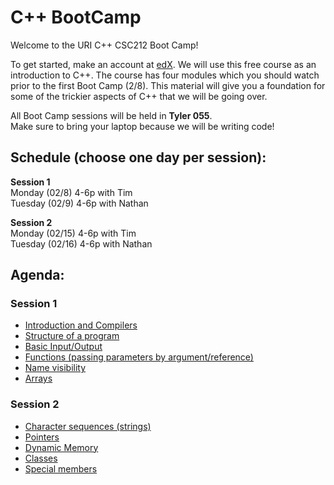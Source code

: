 # C++ BootCamp

Welcome to the URI C++ CSC212 Boot Camp!

To get started, make an account at [edX](https://www.edx.org/course/introduction-c-microsoft-dev210x-0).
We will use this free course as an introduction to C++. The course has four modules which you should
watch prior to the first Boot Camp (2/8).  This material will give you a foundation for some of the trickier
aspects of C++ that we will be going over.

All Boot Camp sessions will be held in **Tyler 055**.  
Make sure to bring your laptop because we will be writing code!

## Schedule (choose one day per session):

**Session 1**  
Monday (02/8) 4-6p with Tim  
Tuesday (02/9) 4-6p with Nathan  

**Session 2**  
Monday (02/15) 4-6p with Tim  
Tuesday (02/16) 4-6p with Nathan  

## Agenda:

### Session 1
- [Introduction and Compilers](http://www.cplusplus.com/doc/tutorial/introduction/)
- [Structure of a program](http://www.cplusplus.com/doc/tutorial/program_structure/)
- [Basic Input/Output](http://www.cplusplus.com/doc/tutorial/basic_io/)
- [Functions (passing parameters by argument/reference)](http://www.cplusplus.com/doc/tutorial/functions/)
- [Name visibility](http://www.cplusplus.com/doc/tutorial/namespaces/)
- [Arrays](http://www.cplusplus.com/doc/tutorial/arrays/)

### Session 2
- [Character sequences (strings)](http://www.cplusplus.com/doc/tutorial/ntcs/)
- [Pointers](http://www.cplusplus.com/doc/tutorial/pointers/)
- [Dynamic Memory](http://www.cplusplus.com/doc/tutorial/dynamic/)
- [Classes](http://www.cplusplus.com/doc/tutorial/classes/)
- [Special members](http://www.cplusplus.com/doc/tutorial/classes2/)
